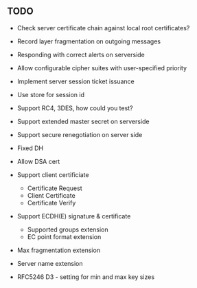 ## TODO


- Check server certificate chain against local root certificates?
- Record layer fragmentation on outgoing messages
- Responding with correct alerts on serverside
- Allow configurable cipher suites with user-specified priority
- Implement server session ticket issuance 
- Use store for session id
- Support RC4, 3DES, how could you test?
- Support extended master secret on serverside
- Support secure renegotiation on server side
- Fixed DH
- Allow DSA cert
- Support client certificiate
    - Certificate Request
    - Client Certificate
    - Certificate Verify

- Support ECDH(E) signature & certificate
    - Supported groups extension
    - EC point format extension

- Max fragmentation extension
- Server name extension


- RFC5246 D3 - setting for min and max key sizes
